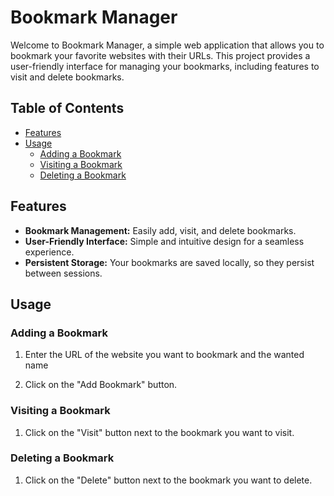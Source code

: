 # Bookmark Manager

Welcome to Bookmark Manager, a simple web application that allows you to bookmark your favorite websites with their URLs. This project provides a user-friendly interface for managing your bookmarks, including features to visit and delete bookmarks.

## Table of Contents

- [Features](#features)
- [Usage](#usage)
  - [Adding a Bookmark](#adding-a-bookmark)
  - [Visiting a Bookmark](#visiting-a-bookmark)
  - [Deleting a Bookmark](#deleting-a-bookmark)

## Features

- **Bookmark Management:** Easily add, visit, and delete bookmarks.
- **User-Friendly Interface:** Simple and intuitive design for a seamless experience.
- **Persistent Storage:** Your bookmarks are saved locally, so they persist between sessions.
## Usage

### Adding a Bookmark

1. Enter the URL of the website you want to bookmark and the wanted name

2. Click on the "Add Bookmark" button.

### Visiting a Bookmark

1. Click on the "Visit" button next to the bookmark you want to visit.

### Deleting a Bookmark

1. Click on the "Delete" button next to the bookmark you want to delete.

